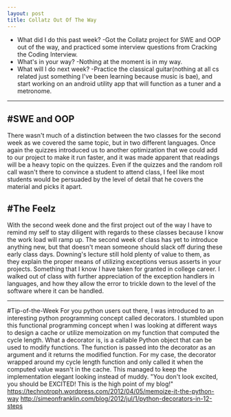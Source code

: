 ```yaml
---
layout: post
title: Collatz Out Of The Way
---
```


* What did I do this past week?
  -Got the Collatz project for SWE and OOP out of the way, and practiced some interview questions from Cracking the Coding Interview.
* What's in your way?
  -Nothing at the moment is in my way. 
* What will I do next week?
  -Practice the classical guitar(nothing at all cs related just something I've been learning because music is bae), and start working on an android utility app that will function as a tuner and a metronome.
  
---

#SWE and OOP
------------
There wasn't much of a distinction between the two classes for the second week as we covered the same topic, but in two different languages. Once again the quizzes introduced us to another optimization that we could add to our project to make it run faster, and it was made apparent that readings will be a heavy topic on the quizzes. Even if the quizzes and the random roll call wasn't there to convince a student to attend class, I feel like most students would be persuaded by the level of detail that he covers the material and picks it apart.

#The Feelz
----------
With the second week done and the first project out of the way I have to remind my self to stay diligent with regards to these classes because I know the work load will ramp up. The second week of class has yet to introduce anything new, but that doesn't mean someone should slack off during these early class days. Downing's lecture still hold plenty of value to them, as they explain the proper means of utilizing exceptions versus asserts in your projects. Something that I know I have taken for granted in college career. I walked out of class with further appreciation of the exception handlers in languages, and how they allow the error to trickle down to the level of the software where it can be handled. 

---

#Tip-of-the-Week
For you python users out there, I was introduced to an interesting python programming concept called decorators. I stumbled upon this functional programming concept when I was looking at different ways to design a cache or utilize memoization on my function that computed the cycle length. What a decorator is, is a callable Python object that can be used to modify functions. The function is passed into the decorator as an argument and it returns the modified function. For my case, the decorator wrapped around my cycle length function and only called it when the computed value wasn't in the cache. This managed to keep the implementation elegant looking instead of muddy. "You don't look excited, you should be EXCITED! This is the high point of my blog!"
<https://technotroph.wordpress.com/2012/04/05/memoize-it-the-python-way>
<http://simeonfranklin.com/blog/2012/jul/1/python-decorators-in-12-steps>

